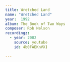 ```yaml
---
title: Wretched Land
name: "Wretched Land"
year:  1992
album: The Book of Two Ways
composer: Rob Nelson
recordingz:
  - year: 2002
    source: youtube
    id: 4b0FAEKnVXI
 
---
```


